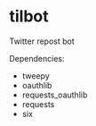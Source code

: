 # tilbot
Twitter repost bot

Dependencies:
 - tweepy
 - oauthlib
 - requests_oauthlib
 - requests
 - six
